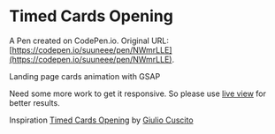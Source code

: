 # Timed Cards Opening

A Pen created on CodePen.io. Original URL: [https://codepen.io/suuneee/pen/NWmrLLE](https://codepen.io/suuneee/pen/NWmrLLE).

Landing page cards animation with GSAP

Need some more work to get it responsive. So please use [live view](https://codepen.io/dilums/live/NWodZMd) for better results.

Inspiration
[Timed Cards Opening](https://dribbble.com/shots/11012652--Timed-Cards-Opening) by [Giulio Cuscito](https://dribbble.com/Giulio_Cuscito)